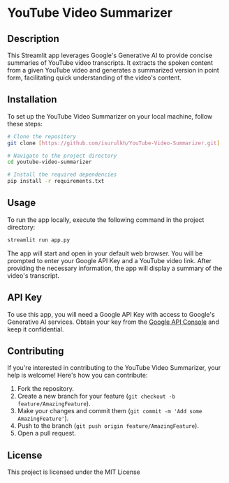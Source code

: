# YouTube Video Summarizer

## Description
This Streamlit app leverages Google's Generative AI to provide concise summaries of YouTube video transcripts. It extracts the spoken content from a given YouTube video and generates a summarized version in point form, facilitating quick understanding of the video's content.

## Installation
To set up the YouTube Video Summarizer on your local machine, follow these steps:

```bash
# Clone the repository
git clone [https://github.com/isurulkh/YouTube-Video-Summarizer.git]

# Navigate to the project directory
cd youtube-video-summarizer

# Install the required dependencies
pip install -r requirements.txt
```


## Usage
To run the app locally, execute the following command in the project directory:

```bash
streamlit run app.py
```


The app will start and open in your default web browser. You will be prompted to enter your Google API Key and a YouTube video link. After providing the necessary information, the app will display a summary of the video's transcript.

## API Key
To use this app, you will need a Google API Key with access to Google's Generative AI services. Obtain your key from the [Google API Console](https://makersuite.google.com/app/apikey) and keep it confidential.

## Contributing
If you're interested in contributing to the YouTube Video Summarizer, your help is welcome! Here's how you can contribute:

1. Fork the repository.
2. Create a new branch for your feature (`git checkout -b feature/AmazingFeature`).
3. Make your changes and commit them (`git commit -m 'Add some AmazingFeature'`).
4. Push to the branch (`git push origin feature/AmazingFeature`).
5. Open a pull request.

## License
This project is licensed under the MIT License

